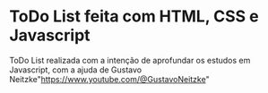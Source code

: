 # ToDo List feita com HTML, CSS e Javascript
ToDo List realizada com a intenção de aprofundar os estudos em Javascript, com a ajuda de <a> Gustavo Neitzke"https://www.youtube.com/@GustavoNeitzke" </a>
